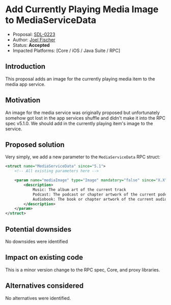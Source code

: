 # Add Currently Playing Media Image to MediaServiceData

* Proposal: [SDL-0223](0223-media-service-image.md)
* Author: [Joel Fischer](https://github.com/joeljfischer)
* Status: **Accepted**
* Impacted Platforms: [Core / iOS / Java Suite / RPC]

## Introduction
This proposal adds an image for the currently playing media item to the media app service.

## Motivation
An image for the media service was originally proposed but unfortunately somehow got lost in the app services shuffle and didn't make it into the RPC spec v5.1.0. We should add in the currently playing item's image to the service.

## Proposed solution
Very simply, we add a new parameter to the `MediaServiceData` RPC struct:

```xml
<struct name="MediaServiceData" since="5.1">
    <!-- All existing parameters here -->

    <param name="mediaImage" type="Image" mandatory="false" since="X.X">
        <description>
            Music: The album art of the current track
            Podcast: The podcast or chapter artwork of the current podcast episode
            Audiobook: The book or chapter artwork of the current audiobook
        </description>
    </param>
</struct>
```

## Potential downsides
No downsides were identified

## Impact on existing code
This is a minor version change to the RPC spec, Core, and proxy libraries.

## Alternatives considered
No alternatives were identified.
